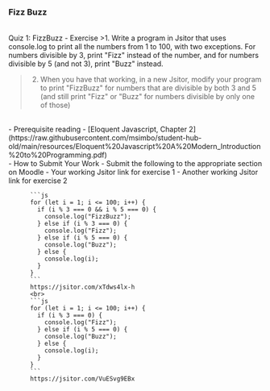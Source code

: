 ### Fizz Buzz  
<br>
Quiz 1: FizzBuzz
- Exercise
  >1. Write a program in Jsitor that uses console.log to print all the numbers from 1 to 100, with two exceptions. For numbers divisible by 3, print "Fizz" instead of the number, and for numbers divisible by 5 (and not 3), print "Buzz" instead.  
  
  >2. When you have that working, in a new Jsitor, modify your program to print "FizzBuzz" for numbers that are divisible by both 3 and 5 (and still print "Fizz" or "Buzz" for numbers divisible by only one of those)  
  <br>
- Prerequisite reading
	- [Eloquent Javascript, Chapter 2](https://raw.githubusercontent.com/msimbo/student-hub-old/main/resources/Eloquent%20Javascript%20A%20Modern_Introduction%20to%20Programming.pdf)  
	  <br>
- How to Submit Your Work
	- Submit the following to the appropriate section on Moodle
		- Your working Jsitor link for exercise 1
		- Another working Jsitor link for exercise 2  
		  <br>
		  
		  ```js
		  for (let i = 1; i <= 100; i++) {
		    if (i % 3 === 0 && i % 5 === 0) {
		      console.log("FizzBuzz");
		    } else if (i % 3 === 0) {
		      console.log("Fizz");
		    } else if (i % 5 === 0) {
		      console.log("Buzz");
		    } else {
		      console.log(i);
		    }
		  }
		  ```
		  https://jsitor.com/xTdws4lx-h  
		  <br>
		  ```js
		  for (let i = 1; i <= 100; i++) {
		    if (i % 3 === 0) {
		      console.log("Fizz");
		    } else if (i % 5 === 0) {
		      console.log("Buzz");
		    } else {
		      console.log(i);
		    }
		  }
		  ```
		  https://jsitor.com/VuESvg9EBx